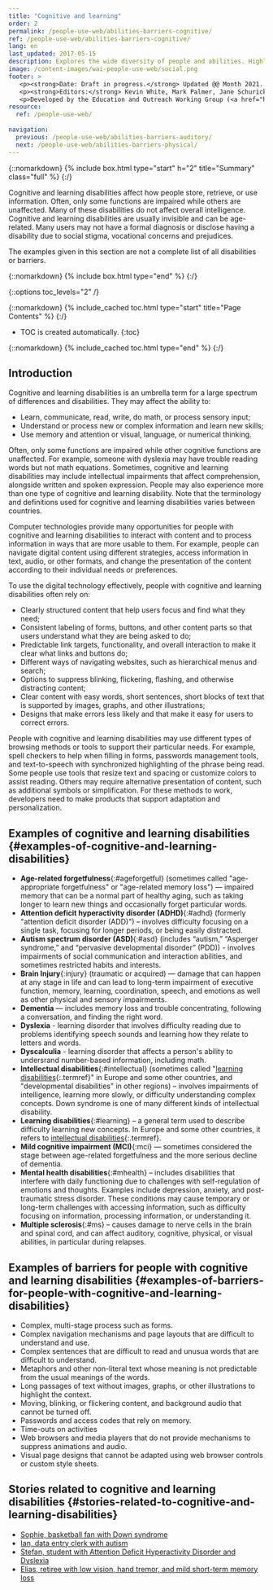 ```yaml
---
title: "Cognitive and learning"
order: 2
permalink: /people-use-web/abilities-barriers-cognitive/
ref: /people-use-web/abilities-barriers-cognitive/
lang: en
last_updated: 2017-05-15
description: Explores the wide diversity of people and abilities. Highlights accessibility barriers that people may experience because of inaccessible digital technology.
image: /content-images/wai-people-use-web/social.png
footer: >
   <p><strong>Date: Draft in progress.</strong> Updated @@ Month 2021. First published Month 20@@. CHANGELOG.</p>
   <p><strong>Editors:</strong> Kevin White, Mark Palmer, Jane Schurick, and <a href="https://www.w3.org/People/shadi/">Shadi Abou_Zahra</a>.  <strong>Contributors:</strong> @@name, @@name, and <a href="https://www.w3.org/groups/wg/eowg/participants">participants of EOWG</a>. ACKNOWLEDGEMENTS lists past editors and additional contributors.</p>
   <p>Developed by the Education and Outreach Working Group (<a href="http://www.w3.org/WAI/EO/">EOWG</a>). Previously developed with the <a href="https://www.w3.org/WAI/EO/2008/wai-age-tf">WAI-AGE Task Force</a>, with support of the <a href="https://www.w3.org/WAI/WAI-AGE/">WAI-AGE Project</a>.</p>
resource:
  ref: /people-use-web/
  
navigation:
  previous: /people-use-web/abilities-barriers-auditory/
  next: /people-use-web/abilities-barriers-physical/
---
```


{::nomarkdown}
{% include box.html type="start" h="2" title="Summary" class="full" %}
{:/}

Cognitive and learning disabilities affect how people store, retrieve, or use information. Often, only some functions are impaired while others are unaffected. Many of these disabilities do not affect overall intelligence. Cognitive and learning disabilities are usually invisible and can be age-related. Many users may not have a formal diagnosis or disclose having a disability due to social stigma, vocational concerns and prejudices.

The examples given in this section are not a complete list of all disabilities or barriers.

{::nomarkdown}
{% include box.html type="end" %}
{:/}


{::options toc_levels="2" /}

{::nomarkdown}
{% include_cached toc.html type="start" title="Page Contents" %}
{:/}

-   TOC is created automatically.
{:toc}

{::nomarkdown}
{% include_cached toc.html type="end" %}
{:/}


## Introduction

Cognitive and learning disabilities is an umbrella term for a large spectrum of differences and disabilities. They may affect the ability to:

* Learn, communicate, read, write, do math, or process sensory input;
* Understand or process new or complex information and learn new skills;
* Use memory and attention or visual, language, or numerical thinking.

Often, only some functions are impaired while other cognitive functions are unaffected. For example, someone with dyslexia may have trouble reading words but not math equations. Sometimes, cognitive and learning disabilities may include intellectual impairments that affect comprehension, alongside written and spoken expression. People may also experience more than one type of cognitive and learning disability. Note that the terminology and definitions used for cognitive and learning disabilities varies between countries.

Computer technologies provide many opportunities for people with cognitive and learning disabilities to interact with content and to process information in ways that are more usable to them. For example, people can navigate digital content using different strategies, access information in text, audio, or other formats, and change the presentation of the content according to their individual needs or preferences.

To use the digital technology effectively, people with cognitive and learning disabilities often rely on:

* Clearly structured content that help users focus and find what they need;
* Consistent labeling of forms, buttons, and other content parts so that users understand what they are being asked to do;
* Predictable link targets, functionality, and overall interaction to make it clear what links and buttons do;
* Different ways of navigating websites, such as hierarchical menus and search;
* Options to suppress blinking, flickering, flashing, and otherwise distracting content;
* Clear content with easy words, short sentences, short blocks of text that is supported by images, graphs, and other illustrations;
* Designs that make errors less likely and that make it easy for users to correct errors.

People with cognitive and learning disabilities may use different types of browsing methods or tools to support their particular needs. For example, spell checkers to help when filling in forms, passwords management tools, and text-to-speech with synchronized highlighting of the phrase being read. Some people use tools that resize text and spacing or customize colors to assist reading. Others may require alternative presentation of content, such as additional symbols or simplification. For these methods to work, developers need to make products that support adaptation and personalization.

## Examples of cognitive and learning disabilities {#examples-of-cognitive-and-learning-disabilities}

-   **Age-related forgetfulness**{:#ageforgetful} (sometimes called "age-appropriate forgetfulness" or "age-related memory loss") —  impaired memory that can be a normal part of healthy aging, such as taking longer to learn new things and occasionally forget particular words. 
-   **Attention deficit hyperactivity disorder (ADHD)**{:#adhd} (formerly "attention deficit disorder (ADD)") – involves difficulty focusing on a single task, focusing for longer periods, or being easily distracted.
-   **Autism spectrum disorder (ASD)**{:#asd} (includes “autism,” “Asperger syndrome,” and “pervasive developmental disorder” (PDD)) - involves impairments of social communication and interaction abilities, and sometimes restricted habits and interests. 
-   **Brain Injury**{:injury} (traumatic or acquired) — damage that can happen at any stage in life and can lead to long-term impairment of executive function, memory, learning, coordination, speech, and emotions as well as other physical and sensory impairments.
-   **Dementia** — includes memory loss and trouble concentrating, following a conversation, and finding the right word.
-   **Dyslexia** - learning disorder that involves difficulty reading due to problems identifying speech sounds and learning how they relate to letters and words.
-   **Dyscalculia** - learning disorder that affects a person's ability to undersrand number-based information, including math.
-   **Intellectual disabilities**{:#intellectual} (sometimes called "[learning disabilities](#learning){:.termref}" in Europe and some other countries, and "developmental disabilities" in other regions) – involves impairments of intelligence, learning more slowly, or difficulty understanding complex concepts. Down syndrome is one of many different kinds of intellectual disability.
-   **Learning disabilities**{:#learning} – a general term used to describe difficulty learning new concepts. In Europe and some other countries, it refers to [intellectual disabilities](#intellectual){:.termref}.
-   **Mild cognitive impairment (MCI)**{:mci} — sometimes considered the stage between age-related forgetfulness and the more serious decline of dementia.
-   **Mental health disabilities**{:#mhealth} – includes disabilities that interfere with daily functioning due to challenges with self-regulation of emotions and thoughts. Examples include depression, anxiety, and post-traumatic stress disorder. These conditions may cause temporary or long-term challenges with accessing information, such as difficulty focusing on information, processing information, or understanding it.
-   **Multiple sclerosis**{:#ms} – causes damage to nerve cells in the brain and spinal cord, and can affect auditory, cognitive, physical, or visual abilities, in particular during relapses.

## Examples of barriers for people with cognitive and learning disabilities {#examples-of-barriers-for-people-with-cognitive-and-learning-disabilities}

-   Complex, multi-stage process such as forms.
-   Complex navigation mechanisms and page layouts that are difficult to understand and use. 
-   Complex sentences that are difficult to read and unusua words that are difficult to understand.
-   Metaphors and other non-literal text whose meaning is not predictable from the usual meanings of the words.
-   Long passages of text without images, graphs, or other illustrations to highlight the context. 
-   Moving, blinking, or flickering content, and background audio that cannot be turned off. 
-   Passwords and access codes that rely on memory.
-   Time-outs on activities
-   Web browsers and media players that do not provide mechanisms to suppress animations and audio. 
-   Visual page designs that cannot be adapted using web browser controls or custom style sheets.

## Stories related to cognitive and learning disabilities {#stories-related-to-cognitive-and-learning-disabilities}

- [Sophie, basketball fan with Down syndrome](/people-use-web/user-stories-five/)
- [Ian, data entry clerk with autism](/people-use-web/user-stories-two/) 
- [Stefan, student with Attention Deficit Hyperactivity Disorder and Dyslexia](/people-use-/user-stories-eight/) 
- [Elias, retiree with low vision, hand tremor, and mild short-term memory loss](/people-use-web/user-stories-nine/) 
